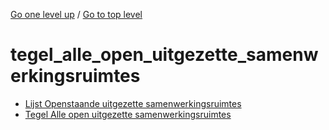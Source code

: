 <!-- generated by markdown-notes-tree -->

<!-- upward navigation links generated by markdown-notes-tree start here -->

[Go one level up](../SUMMARY.md) / [Go to top level](../../../../SUMMARY.md)

<!-- upward navigation links generated by markdown-notes-tree end here -->

# tegel_alle_open_uitgezette_samenwerkingsruimtes

<!-- optional markdown-notes-tree directory description starts here -->

<!-- optional markdown-notes-tree directory description ends here -->

- [Lijst Openstaande uitgezette samenwerkingsruimtes](lijst_openstaande_uitgezette_samenwerkingsruimtes.md)
- [Tegel Alle open uitgezette samenwerkingsruimtes](README.md)
